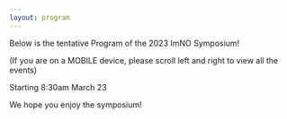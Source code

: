```yaml
---
layout: program
---
```


Below is the tentative Program of the 2023 ImNO Symposium!

(If you are on a MOBILE device, please scroll left and right to view all the events)

Starting 8:30am March 23

We hope you enjoy the symposium!
